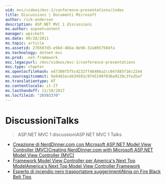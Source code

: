 ```yaml
---
uid: mvc/videos/mvc-1/conference-presentations/index
title: Discussioni | Documenti Microsoft
author: rick-anderson
description: ASP.NET MVC 1 discussioni
ms.author: aspnetcontent
manager: wpickett
ms.date: 09/28/2011
ms.topic: article
ms.assetid: 276507d5-e9bd-46ba-8e98-32a8957504fa
ms.technology: dotnet-mvc
ms.prod: .net-framework
msc.legacyurl: /mvc/videos/mvc-1/conference-presentations
msc.type: chapter
ms.openlocfilehash: ed730075f5c4232ff48406a2cc047d85f16c2244
ms.sourcegitcommit: 9a9483aceb34591c97451997036a9120c3fe2baf
ms.translationtype: HT
ms.contentlocale: it-IT
ms.lasthandoff: 11/10/2017
ms.locfileid: "26503370"
---
```

<a name="talks"></a><span data-ttu-id="5744e-103">Discussioni</span><span class="sxs-lookup"><span data-stu-id="5744e-103">Talks</span></span>
====================
> <span data-ttu-id="5744e-104">ASP.NET MVC 1 discussioni</span><span class="sxs-lookup"><span data-stu-id="5744e-104">ASP.NET MVC 1 Talks</span></span>


- [<span data-ttu-id="5744e-105">Creazione di NerdDinner.com con Microsoft ASP.NET Model View Controller (MVC)</span><span class="sxs-lookup"><span data-stu-id="5744e-105">Creating NerdDinner.com with Microsoft ASP.NET Model View Controller (MVC)</span></span>](creating-nerddinnercom-with-microsoft-aspnet-model-view-controller-mvc.md)
- [<span data-ttu-id="5744e-106">Framework Model View Controller per America's Next Top Model</span><span class="sxs-lookup"><span data-stu-id="5744e-106">America's Next Top Model View Controller Framework</span></span>](americas-next-top-model-view-controller-framework.md)
- [<span data-ttu-id="5744e-107">Esperto di incendio nero trasportatore suggerimenti</span><span class="sxs-lookup"><span data-stu-id="5744e-107">Ninja on Fire Black Belt Tips</span></span>](ninja-on-fire-black-belt-tips.md)

